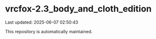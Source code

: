# vrcfox-2.3_body_and_cloth_edition

Last updated: 2025-06-07 02:50:43

This repository is automatically maintained.
